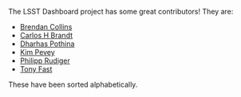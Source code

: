 
The LSST Dashboard project has some great contributors! They are:

* [Brendan Collins](https://github.com/brendancol)
* [Carlos H Brandt](https://github.com/chbrandt)
* [Dharhas Pothina](https://github.com/dharhas)
* [Kim Pevey](https://github.com/kcpevey)
* [Philipp Rudiger](https://github.com/philippjfr)
* [Tony Fast](https://github.com/tonyfast)


These have been sorted alphabetically.


